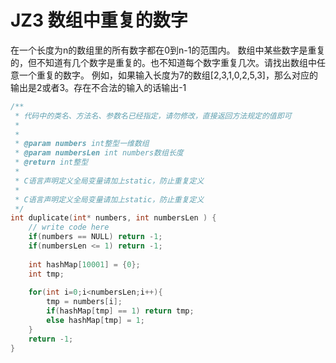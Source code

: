 # JZ3 数组中重复的数字

在一个长度为n的数组里的所有数字都在0到n-1的范围内。 数组中某些数字是重复的，但不知道有几个数字是重复的。也不知道每个数字重复几次。请找出数组中任意一个重复的数字。 例如，如果输入长度为7的数组[2,3,1,0,2,5,3]，那么对应的输出是2或者3。存在不合法的输入的话输出-1  

```c
/**
 * 代码中的类名、方法名、参数名已经指定，请勿修改，直接返回方法规定的值即可
 *
 * 
 * @param numbers int整型一维数组 
 * @param numbersLen int numbers数组长度
 * @return int整型
 *
 * C语言声明定义全局变量请加上static，防止重复定义
 *
 * C语言声明定义全局变量请加上static，防止重复定义
 */
int duplicate(int* numbers, int numbersLen ) {
    // write code here
    if(numbers == NULL) return -1;
    if(numbersLen <= 1) return -1;
    
    int hashMap[10001] = {0};
    int tmp;
    
    for(int i=0;i<numbersLen;i++){
        tmp = numbers[i]; 
        if(hashMap[tmp] == 1) return tmp;
        else hashMap[tmp] = 1;
    }
    return -1;
}
```
